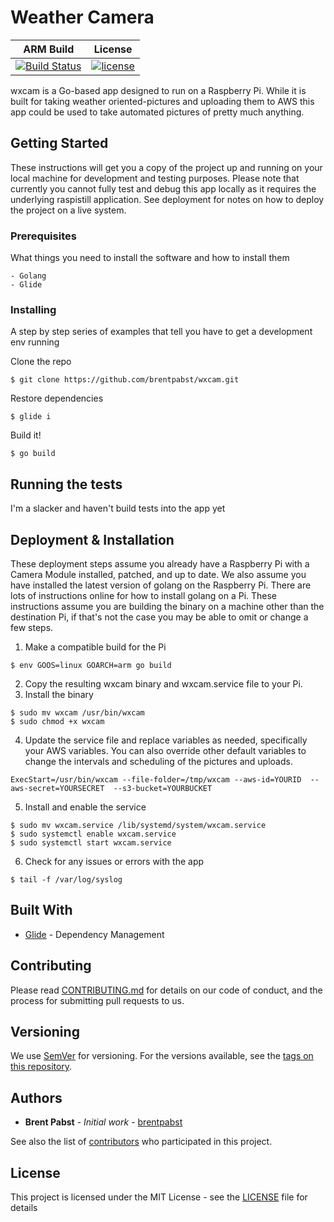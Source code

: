 # Weather Camera

| ARM Build | License |
| ----------- | ------- |
| [![Build Status](https://img.shields.io/travis/brentpabst/wxcam.svg)](https://travis-ci.org/brentpabst/wxcam) | [![license](https://img.shields.io/github/license/brentpabst/wxcam.svg)](LICENSE) |

wxcam is a Go-based app designed to run on a Raspberry Pi.  While it is built for taking weather oriented-pictures and uploading them to AWS this app could be used to take automated pictures of pretty much anything.

## Getting Started

These instructions will get you a copy of the project up and running on your local machine for development and testing purposes. Please note that currently you cannot fully test and debug this app locally as it requires the underlying raspistill application. See deployment for notes on how to deploy the project on a live system.

### Prerequisites

What things you need to install the software and how to install them

```
- Golang
- Glide
```

### Installing

A step by step series of examples that tell you have to get a development env running

Clone the repo

```
$ git clone https://github.com/brentpabst/wxcam.git
```

Restore dependencies

```
$ glide i
```

Build it!

```
$ go build
```

## Running the tests

I'm a slacker and haven't build tests into the app yet

## Deployment & Installation

These deployment steps assume you already have a Raspberry Pi with a Camera Module installed, patched, and up to date.  We also assume you have installed the latest version of golang on the Raspberry Pi.  There are lots of instructions online for how to install golang on a Pi. These instructions assume you are building the binary on a machine other than the destination Pi, if that's not the case you may be able to omit or change a few steps.

1. Make a compatible build for the Pi

```
$ env GOOS=linux GOARCH=arm go build
```

2. Copy the resulting wxcam binary and wxcam.service file to your Pi.
3. Install the binary

```
$ sudo mv wxcam /usr/bin/wxcam
$ sudo chmod +x wxcam
```

4. Update the service file and replace variables as needed, specifically your AWS variables.  You can also override other default variables to change the intervals and scheduling of the pictures and uploads.

```
ExecStart=/usr/bin/wxcam --file-folder=/tmp/wxcam --aws-id=YOURID  --aws-secret=YOURSECRET  --s3-bucket=YOURBUCKET
```

5. Install and enable the service

```
$ sudo mv wxcam.service /lib/systemd/system/wxcam.service
$ sudo systemctl enable wxcam.service
$ sudo systemctl start wxcam.service
```

6. Check for any issues or errors with the app

```
$ tail -f /var/log/syslog
```

## Built With

* [Glide](http://glide.sh/) - Dependency Management

## Contributing

Please read [CONTRIBUTING.md](CONTRIBUTING.md) for details on our code of conduct, and the process for submitting pull requests to us.

## Versioning

We use [SemVer](http://semver.org/) for versioning. For the versions available, see the [tags on this repository](https://github.com/brentpabst/wxcam/tags). 

## Authors

* **Brent Pabst** - *Initial work* - [brentpabst](https://github.com/brentpabst)

See also the list of [contributors](https://github.com/brentpabst/wxcam/contributors) who participated in this project.

## License

This project is licensed under the MIT License - see the [LICENSE](LICENSE) file for details
